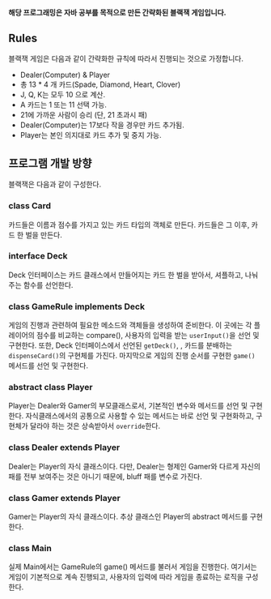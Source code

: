 
#### 해당 프로그래밍은 자바 공부를 목적으로 만든 간략화된 블랙잭 게임입니다.

## Rules

블랙잭 게임은 다음과 같이 간략화한 규칙에 따라서 진행되는 것으로 가정합니다.

 - Dealer(Computer) & Player
 - 총 13 * 4 개 카드(Spade, Diamond, Heart, Clover)
 - J, Q, K는 모두 10 으로 계산.
 - A 카드는 1 또는 11 선택 가능.
 - 21에 가까운 사람이 승리 (단, 21 초과시 패)
 - Dealer(Computer)는 17보다 작을 경우만 카드 추가됨.
 - Player는 본인 의지대로 카드 추가 및 중지 가능.


## 프로그램 개발 방향

블랙잭은 다음과 같이 구성한다.

### class Card
카드들은 이름과 점수를 가지고 있는 카드 타입의 객체로 만든다.
카드들은 그 이후, 카드 한 벌을 만든다.

### interface Deck
Deck 인터페이스는 카드 클래스에서 만들어지는 카드 한 벌을 받아서, 셔플하고, 나눠주는 함수를 선언한다.

### class GameRule implements Deck
게임의 진행과 관련하여 필요한 메소드와 객체들을 생성하여 준비한다.
이 곳에는 각 플레이어의 점수를 비교하는 compare(), 사용자의 입력을 받는 ```userInput()```을 선언 및 구현한다.
또한, Deck 인터페이스에서 선언된 ```getDeck()```, , 카드를 분배하는 ```dispenseCard()```의 구현체를 가진다.
마지막으로 게임의 진행 순서를 구현한 ```game()``` 메서드를 선언 및 구현한다.

### abstract class Player
Player는 Dealer와 Gamer의 부모클래스로서, 기본적인 변수와 메서드를 선언 및 구현한다.
자식클래스에서의 공통으로 사용할 수 있는 메서드는 바로 선언 및 구현화하고, 구현체가 달라야 하는 것은 상속받아서 ```override```한다.

### class Dealer extends Player
Dealer는 Player의 자식 클래스이다. 
다만, Dealer는 형제인 Gamer와 다르게 자신의 패를 전부 보여주는 것은 아니기 때문에, bluff 패를 변수로 가진다.

### class Gamer extends Player
Gamer는 Player의 자식 클래스이다. 
추상 클래스인 Player의 abstract 메서드를 구현한다.

### class Main
실제 Main에서는 GameRule의 game() 메서드를 불러서 게임을 진행한다.
여기서는 게임이 기본적으로 계속 진행되고, 사용자의 입력에 따라 게임을 종료하는 로직을 구성한다.
